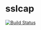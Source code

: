 # sslcap

[![Build Status](https://travis-ci.org/kdruelle/sslcap.svg?branch=master)](https://travis-ci.org/kdruelle/sslcap)


